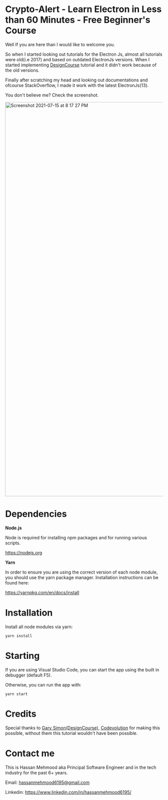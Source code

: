 # Crypto-Alert - Learn Electron in Less than 60 Minutes - Free Beginner's Course

Well If you are here than I would like to welcome you. 

So when I started looking out tutorials for the Electron Js, almost all tutorials were old(i.e 2017) and based on outdated ElectronJs versions.
When I started implementing [DesignCourse](https://www.youtube.com/watch?v=2RxHQoiDctI&t=1859s) tutorial and it didn't work because of the old versions.

Finally after scratching my head and looking out documentations and ofcourse StackOverflow, I made it work with the latest ElectronJs(13).

You don't believe me? Check the screenshot.

<img width="1256" alt="Screenshot 2021-07-15 at 8 17 27 PM" src="https://user-images.githubusercontent.com/59762634/125814029-5de0f45f-10ec-4a70-82f5-a8f2583657d8.png">

# Dependencies

**Node.js**

Node is required for installing npm packages and for running various scripts.

https://nodejs.org

**Yarn**

In order to ensure you are using the correct version of each node module, you should use the yarn package manager. 
Installation instructions can be found here:

https://yarnpkg.com/en/docs/install

# Installation

Install all node modules via yarn:

```
yarn install
```

# Starting

If you are using Visual Studio Code, you can start the app using the built in debugger (default F5).

Otherwise, you can run the app with:

```
yarn start
```

# Credits

Special thanks to [Gary Simon(DesignCourse)](https://www.youtube.com/watch?v=2RxHQoiDctI&t=1859s), [Codevolution](https://www.youtube.com/watch?v=rX3axskesDw&t=675s) for making this possible, without them this tutorial wouldn't have been possible.

# Contact me

This is Hassan Mehmood aka Principal Software Engineer and in the tech industry for the past 6+ years.

Email: hassanmehmood6195@gmail.com

Linkedin: https://www.linkedin.com/in/hassanmehmood6195/
